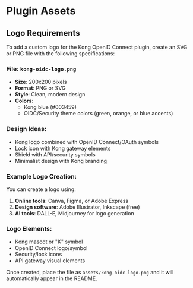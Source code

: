 # Plugin Assets

## Logo Requirements

To add a custom logo for the Kong OpenID Connect plugin, create an SVG or PNG file with the following specifications:

### File: `kong-oidc-logo.png`
- **Size**: 200x200 pixels
- **Format**: PNG or SVG
- **Style**: Clean, modern design
- **Colors**: 
  - Kong blue (#003459)
  - OIDC/Security theme colors (green, orange, or blue accents)

### Design Ideas:
- Kong logo combined with OpenID Connect/OAuth symbols
- Lock icon with Kong gateway elements
- Shield with API/security symbols
- Minimalist design with Kong branding

### Example Logo Creation:
You can create a logo using:
1. **Online tools**: Canva, Figma, or Adobe Express
2. **Design software**: Adobe Illustrator, Inkscape (free)
3. **AI tools**: DALL-E, Midjourney for logo generation

### Logo Elements:
- Kong mascot or "K" symbol
- OpenID Connect logo/symbol
- Security/lock icons
- API gateway visual elements

Once created, place the file as `assets/kong-oidc-logo.png` and it will automatically appear in the README.